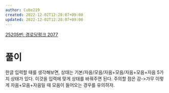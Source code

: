 ```yaml
---
author: Cube219
created: 2022-12-02T12:28:07+09:00
updated: 2022-12-02T12:28:07+09:00
---
```


[25205번: 경로당펑크 2077](https://www.acmicpc.net/problem/25205)

# 풀이

한글 입력할 때를 생각해보면, 상태는 기본/자음/모음/자음+모음/자음+모음+자음 5가지 상태가 있다. 이것을 입력에 맞게 상태를 바꿔주면 된다. 주의할 점은 감->가무 이렇게 자음+모음+자음일 때 모음이 들어오는 경우를 유의하자.
